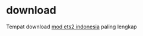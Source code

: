 # download
Tempat download <a href="https://www.ets2indo.com">mod ets2 indonesia</a> paling lengkap 
